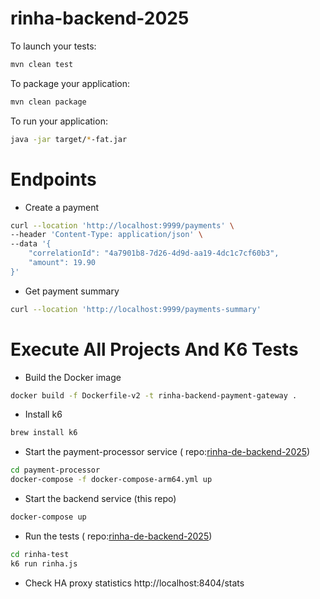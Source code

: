 # rinha-backend-2025

To launch your tests:

``` bash
mvn clean test
```

To package your application:

``` bash
mvn clean package
```

To run your application:

```bash
java -jar target/*-fat.jar
```

# Endpoints

- Create a payment

```bash
curl --location 'http://localhost:9999/payments' \
--header 'Content-Type: application/json' \
--data '{
    "correlationId": "4a7901b8-7d26-4d9d-aa19-4dc1c7cf60b3",
    "amount": 19.90
}'
```

- Get payment summary

```bash
curl --location 'http://localhost:9999/payments-summary'
```

# Execute All Projects And K6 Tests

- Build the Docker image

```bash
docker build -f Dockerfile-v2 -t rinha-backend-payment-gateway .
```

- Install k6

```bash
brew install k6
```

- Start the payment-processor service (
  repo:[rinha-de-backend-2025](https://github.com/zanfranceschi/rinha-de-backend-2025/))

```bash
cd payment-processor
docker-compose -f docker-compose-arm64.yml up
```

- Start the backend service (this repo)

```bash
docker-compose up
```

- Run the tests (
  repo:[rinha-de-backend-2025](https://github.com/zanfranceschi/rinha-de-backend-2025/))

```bash
cd rinha-test
k6 run rinha.js
```

- Check HA proxy statistics
  http://localhost:8404/stats

